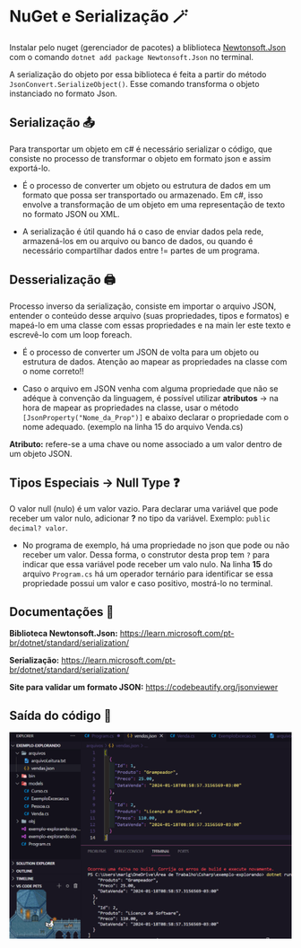 # NuGet e Serialização 🪄

Instalar pelo nuget (gerenciador de pacotes) a bliblioteca [Newtonsoft.Json](https://www.nuget.org/packages/Newtonsoft.Json) com o comando `dotnet add package Newtonsoft.Json` no terminal.

A serialização do objeto por essa biblioteca é feita a partir do método `JsonConvert.SerializeObject()`. Esse comando transforma o objeto instanciado no formato Json.

## Serialização 📤

Para transportar um objeto em c# é necessário serializar o código, que consiste no processo de transformar o objeto em formato json e assim exportá-lo.

- É o processo de converter um objeto ou estrutura de dados em um formato que possa ser transportado ou armazenado. Em c#, isso envolve a transformação de um objeto em uma representação de texto no formato JSON ou XML.

- A serialização é útil quando há o caso de enviar dados pela rede, armazená-los em ou arquivo ou banco de dados, ou quando é necessário compartilhar dados entre != partes de um programa.

## Desserialização 🖨️

Processo inverso da serialização, consiste em importar o arquivo JSON, entender o conteúdo desse arquivo (suas propriedades, tipos e formatos) e mapeá-lo em uma classe com essas propriedades e na main ler este texto e escrevê-lo com um loop foreach.

- É o processo de converter um JSON de volta para um objeto ou estrutura de dados. Atenção ao mapear as propriedades na classe com o nome correto!!

- Caso o arquivo em JSON venha com alguma propriedade que não se adéque à convenção da linguagem, é possível utilizar **atributos** → na hora de mapear as propriedades na classe, usar o método `[JsonProperty("Nome_da_Prop")]`
  e abaixo declarar o propriedade com o nome adequado. (exemplo na linha 15 do arquivo Venda.cs)

**Atributo:** refere-se a uma chave ou nome associado a um valor dentro de um objeto JSON.

## Tipos Especiais → Null Type ❓

O valor null (nulo) é um valor vazio. Para declarar uma variável que pode receber um valor nulo, adicionar **?** no tipo da variável. Exemplo: `public decimal? valor`.

- No programa de exemplo, há uma propriedade no json que pode ou não receber um valor. Dessa forma, o construtor desta prop tem `?` para indicar que essa variável pode receber um valo nulo. Na linha **15** do arquivo `Program.cs` há um operador ternário para identificar se essa propriedade possui um valor e caso positivo, mostrá-lo no terminal.

## Documentações 📄

**Biblioteca Newtonsoft.Json:** https://learn.microsoft.com/pt-br/dotnet/standard/serialization/

**Serialização:** https://learn.microsoft.com/pt-br/dotnet/standard/serialization/

**Site para validar um formato JSON:** https://codebeautify.org/jsonviewer

## Saída do código 🚨

![terminal e vscode](Arquivos/terminal.png)
